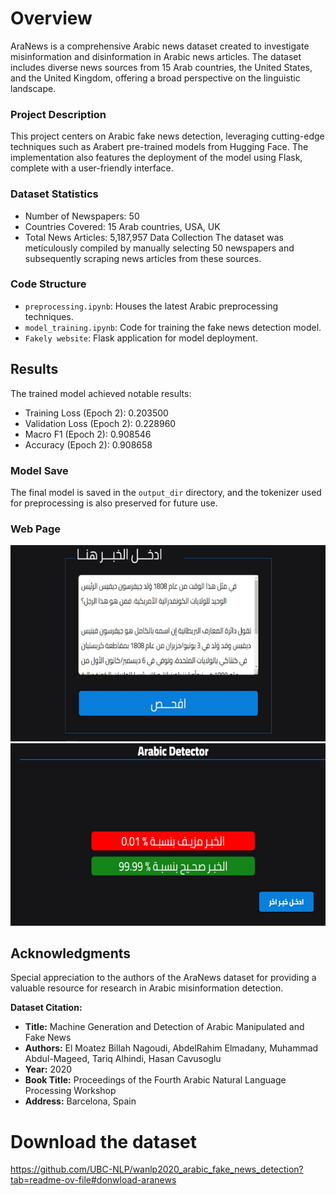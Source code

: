 # Overview
AraNews is a comprehensive Arabic news dataset created to investigate misinformation and disinformation in Arabic news articles. The dataset includes diverse news sources from 15 Arab countries, the United States, and the United Kingdom, offering a broad perspective on the linguistic landscape.

### Project Description

This project centers on Arabic fake news detection, leveraging cutting-edge techniques such as Arabert pre-trained models from Hugging Face. The implementation also features the deployment of the model using Flask, complete with a user-friendly interface.

### Dataset Statistics

- Number of Newspapers: 50
- Countries Covered: 15 Arab countries, USA, UK
- Total News Articles: 5,187,957
Data Collection
The dataset was meticulously compiled by manually selecting 50 newspapers and subsequently scraping news articles from these sources.


### Code Structure

- `preprocessing.ipynb`: Houses the latest Arabic preprocessing techniques.
- `model_training.ipynb`: Code for training the fake news detection model.
- `Fakely website`: Flask application for model deployment.
## Results

The trained model achieved notable results:

- Training Loss (Epoch 2): 0.203500
- Validation Loss (Epoch 2): 0.228960
- Macro F1 (Epoch 2): 0.908546
- Accuracy (Epoch 2): 0.908658
### Model Save

The final model is saved in the `output_dir` directory, and the tokenizer used for preprocessing is also preserved for future use.

### Web Page
![Input](Fakely%20website/screen2.png)
![Result](Fakely%20website/Screen1.png)




## Acknowledgments

Special appreciation to the authors of the AraNews dataset for providing a valuable resource for research in Arabic misinformation detection.

**Dataset Citation:**
- **Title:** Machine Generation and Detection of Arabic Manipulated and Fake News
- **Authors:** El Moatez Billah Nagoudi, AbdelRahim Elmadany, Muhammad Abdul-Mageed, Tariq Alhindi, Hasan Cavusoglu
- **Year:** 2020
- **Book Title:** Proceedings of the Fourth Arabic Natural Language Processing Workshop
- **Address:** Barcelona, Spain

# Download the dataset 
  https://github.com/UBC-NLP/wanlp2020_arabic_fake_news_detection?tab=readme-ov-file#donwload-aranews
